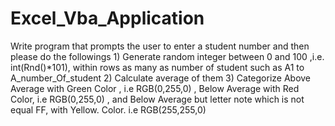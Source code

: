 # Excel_Vba_Application
 Write program that prompts the user to enter a student number and then please do the followings 1) Generate random integer between 0 and 100 ,i.e. int(Rnd()*101), within rows as many as number of student such as A1 to A_number_Of_student 2) Calculate  average of them 3)  Categorize Above Average with Green Color , i.e RGB(0,255,0) , Below Average with Red Color, i.e RGB(0,255,0) , and Below Average but  letter note which is not equal FF, with Yellow. Color. i.e RGB(255,255,0)

